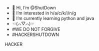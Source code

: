 - 👋 Hi, I’m @ShutDown
- 👀 I’m interested in h/a/c/k/i/n/g
- 🌱 I’m currently learning python and java  
- ☜(⌒▽⌒)☞
- #WE DO NOT FORGIVE
- #HACKERSHUTDOWN
<!---
EmrahPaperotto/EmrahPaperotto is a ✨ special ✨ repository because its `README.md` (this file) appears on your GitHub profile.
You can click the Preview link to take a look at your changes.
--->HACKER
